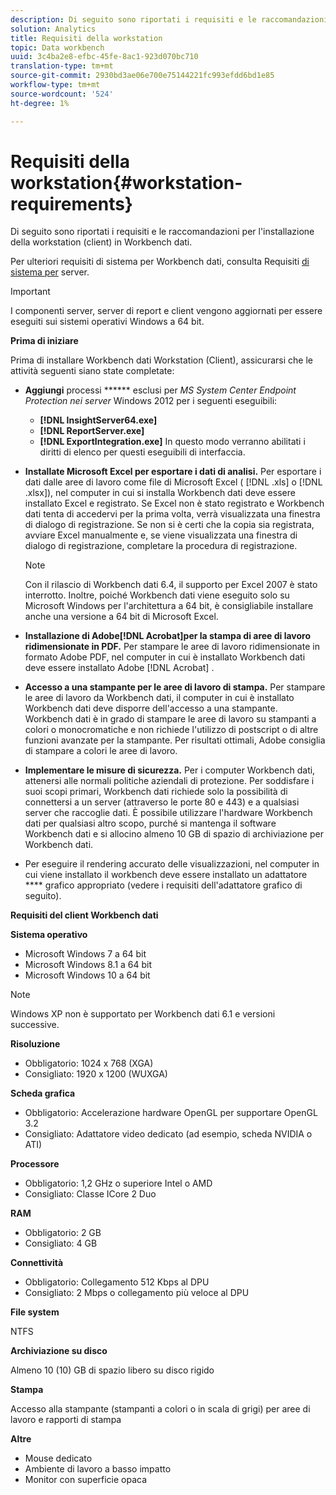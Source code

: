 ```yaml
---
description: Di seguito sono riportati i requisiti e le raccomandazioni per l'installazione della workstation (client) in Workbench dati.
solution: Analytics
title: Requisiti della workstation
topic: Data workbench
uuid: 3c4ba2e8-efbc-45fe-8ac1-923d070bc710
translation-type: tm+mt
source-git-commit: 2930bd3ae06e700e75144221fc993efdd6bd1e85
workflow-type: tm+mt
source-wordcount: '524'
ht-degree: 1%

---
```



# Requisiti della workstation{#workstation-requirements}

Di seguito sono riportati i requisiti e le raccomandazioni per l&#39;installazione della workstation (client) in Workbench dati.

Per ulteriori requisiti di sistema per Workbench dati, consulta Requisiti [di sistema per](https://docs.adobe.com/help/en/data-workbench/using/server-admin-install/c-msr-server.html) server.

>[!IMPORTANT]
>
>I componenti server, server di report e client vengono aggiornati per essere eseguiti sui sistemi operativi Windows a 64 bit.

**Prima di iniziare**

Prima di installare Workbench dati Workstation (Client), assicurarsi che le attività seguenti siano state completate:

* **Aggiungi** processi ****** esclusi per *MS System Center Endpoint Protection nei server* Windows 2012 per i seguenti eseguibili:

   * **[!DNL InsightServer64.exe]**
   * **[!DNL ReportServer.exe]**
   * **[!DNL ExportIntegration.exe]**
   In questo modo verranno abilitati i diritti di elenco per questi eseguibili di interfaccia.

* **Installate Microsoft Excel per esportare i dati di analisi.** Per esportare i dati dalle aree di lavoro come file di Microsoft Excel ( [!DNL .xls] o [!DNL .xlsx]), nel computer in cui si installa Workbench dati deve essere installato Excel e registrato. Se Excel non è stato registrato e Workbench dati tenta di accedervi per la prima volta, verrà visualizzata una finestra di dialogo di registrazione. Se non si è certi che la copia sia registrata, avviare Excel manualmente e, se viene visualizzata una finestra di dialogo di registrazione, completare la procedura di registrazione.

   >[!NOTE]
   >
   >Con il rilascio di Workbench dati 6.4, il supporto per Excel 2007 è stato interrotto. Inoltre, poiché Workbench dati viene eseguito solo su Microsoft Windows per l&#39;architettura a 64 bit, è consigliabile installare anche una versione a 64 bit di Microsoft Excel.

* **Installazione di Adobe[!DNL Acrobat]per la stampa di aree di lavoro ridimensionate in PDF.** Per stampare le aree di lavoro ridimensionate in formato Adobe PDF, nel computer in cui è installato Workbench dati deve essere installato Adobe [!DNL Acrobat] .

* **Accesso a una stampante per le aree di lavoro di stampa.** Per stampare le aree di lavoro da Workbench dati, il computer in cui è installato Workbench dati deve disporre dell&#39;accesso a una stampante. Workbench dati è in grado di stampare le aree di lavoro su stampanti a colori o monocromatiche e non richiede l&#39;utilizzo di postscript o di altre funzioni avanzate per la stampante. Per risultati ottimali, Adobe consiglia di stampare a colori le aree di lavoro.
* **Implementare le misure di sicurezza.** Per i computer Workbench dati, attenersi alle normali politiche aziendali di protezione. Per soddisfare i suoi scopi primari, Workbench dati richiede solo la possibilità di connettersi a un server (attraverso le porte 80 e 443) e a qualsiasi server che raccoglie dati. È possibile utilizzare l&#39;hardware Workbench dati per qualsiasi altro scopo, purché si mantenga il software Workbench dati e si allocino almeno 10 GB di spazio di archiviazione per Workbench dati.
* Per eseguire il rendering accurato delle visualizzazioni, nel computer in cui viene installato il workbench deve essere installato un adattatore **** grafico appropriato (vedere i requisiti dell&#39;adattatore grafico di seguito).

**Requisiti del client Workbench dati**

**Sistema operativo**

* Microsoft Windows 7 a 64 bit
* Microsoft Windows 8.1 a 64 bit
* Microsoft Windows 10 a 64 bit

>[!NOTE]
>
>Windows XP non è supportato per Workbench dati 6.1 e versioni successive.

**Risoluzione**

* Obbligatorio: 1024 x 768 (XGA)
* Consigliato: 1920 x 1200 (WUXGA)

**Scheda grafica**

* Obbligatorio: Accelerazione hardware OpenGL per supportare OpenGL 3.2
* Consigliato: Adattatore video dedicato (ad esempio, scheda NVIDIA o ATI)

**Processore**

* Obbligatorio: 1,2 GHz o superiore Intel o AMD
* Consigliato: Classe ICore 2 Duo

**RAM**

* Obbligatorio: 2 GB
* Consigliato: 4 GB

**Connettività**

* Obbligatorio: Collegamento 512 Kbps al DPU
* Consigliato: 2 Mbps o collegamento più veloce al DPU

**File system**

NTFS

**Archiviazione su disco**

Almeno 10 (10) GB di spazio libero su disco rigido

**Stampa**

Accesso alla stampante (stampanti a colori o in scala di grigi) per aree di lavoro e rapporti di stampa

**Altre**

* Mouse dedicato
* Ambiente di lavoro a basso impatto
* Monitor con superficie opaca

